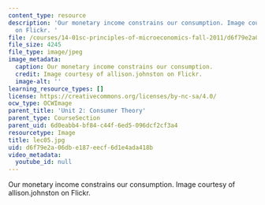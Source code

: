 ```yaml
---
content_type: resource
description: 'Our monetary income constrains our consumption. Image courtesy of allison.johnston
  on Flickr. '
file: /courses/14-01sc-principles-of-microeconomics-fall-2011/d6f79e2a06dbe187eecf6d1e4ada418b_lec05.jpg
file_size: 4245
file_type: image/jpeg
image_metadata:
  caption: Our monetary income constrains our consumption.
  credit: Image courtesy of allison.johnston on Flickr.
  image-alt: ''
learning_resource_types: []
license: https://creativecommons.org/licenses/by-nc-sa/4.0/
ocw_type: OCWImage
parent_title: 'Unit 2: Consumer Theory'
parent_type: CourseSection
parent_uid: 6d0eabb4-bf84-c44f-6ed5-096dcf2cf3a4
resourcetype: Image
title: lec05.jpg
uid: d6f79e2a-06db-e187-eecf-6d1e4ada418b
video_metadata:
  youtube_id: null
---
```

Our monetary income constrains our consumption. Image courtesy of allison.johnston on Flickr. 